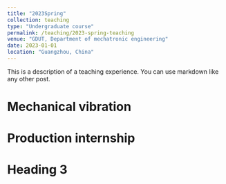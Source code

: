 ```yaml
---
title: "2023Spring"
collection: teaching
type: "Undergraduate course"
permalink: /teaching/2023-spring-teaching
venue: "GDUT, Department of mechatronic engineering"
date: 2023-01-01
location: "Guangzhou, China"
---
```


This is a description of a teaching experience. You can use markdown like any other post.

Mechanical vibration
======

Production internship
======

Heading 3
======
